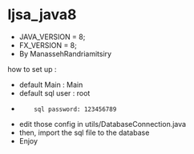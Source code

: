 # ljsa_java8
- JAVA_VERSION = 8;
- FX_VERSION = 8;
- By ManassehRandriamitsiry

how to set up :
- default Main : Main
- default sql user : root
-         sql password: 123456789
- edit those config in utils/DatabaseConnection.java
- then, import the sql file to the database
- Enjoy
